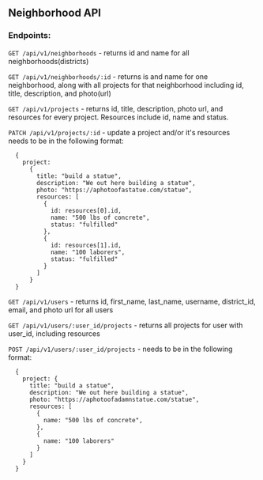 ## Neighborhood API

### Endpoints:
`GET /api/v1/neighborhoods` - returns id and name for all neighborhoods(districts)  

`GET /api/v1/neighborhoods/:id` - returns is and name for one neighborhood, along with all projects for that neighborhood including id, title, description, and photo(url)  

`GET /api/v1/projects` - returns id, title, description, photo url, and resources for every project. Resources include id, name and status.  

`PATCH /api/v1/projects/:id` - update a project and/or it's resources  
needs to be in the following format:  
```
  {
    project:
      {
        title: "build a statue",
        description: "We out here building a statue",
        photo: "https://aphotoofastatue.com/statue",
        resources: [
          {
            id: resources[0].id,
            name: "500 lbs of concrete",
            status: "fulfilled"
          },
          {
            id: resources[1].id,
            name: "100 laborers",
            status: "fulfilled"
          }
        ]
      }
  }
```
`GET /api/v1/users` - returns id, first_name, last_name, username, district_id, email, and photo url for all users  

`GET /api/v1/users/:user_id/projects` - returns all projects for user with user_id, including resources  

`POST /api/v1/users/:user_id/projects` - needs to be in the following format:<br>  
```
  {
    project: {
      title: "build a statue",
      description: "We out here building a statue",
      photo: "https://aphotoofadamnstatue.com/statue",
      resources: [
        {
          name: "500 lbs of concrete",
        },
        {
          name: "100 laborers"
        }
      ]
    }
  }
```
